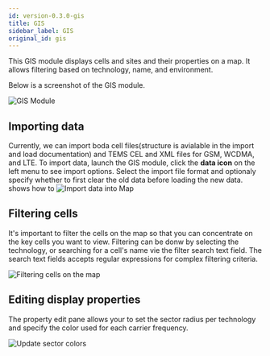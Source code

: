 ```yaml
---
id: version-0.3.0-gis
title: GIS
sidebar_label: GIS
original_id: gis
---
```


This GIS module displays cells and sites and their properties on a map. It allows filtering based on technology, name, and environment. 

Below is a screenshot of the GIS module. 

![GIS Module](/bts-ce-lite/img/gis.jpeg)

## Importing data
Currently, we can import boda cell files(structure is avialable in the import and load documentation) and TEMS CEL and XML files for GSM, WCDMA, and LTE. To import data, 
launch the GIS module, click the **data icon** on the left menu to see import options. Select the import file format and optionaly 
specify whether to first clear the old data before loading the new data.
shows how to
![Import data into Map](/bts-ce-lite/img/gis_import_data.png)

## Filtering cells 
It's important to filter the cells on the map so that you can concentrate on the key cells you want to view. 
Filtering can be donw by selecting the technology, or searching for a cell's name vie the filter search text field. The search 
text fields accepts regular expressions for complex filtering criteria.

![Filtering cells on the map](/bts-ce-lite/img/gis_filter_cells.png)

## Editing display properties
The property edit pane allows your to set the sector radius per technology and specify the 
color used for each carrier frequency.

![Update sector colors](/bts-ce-lite/img/gis_update_carrier_colors.png)